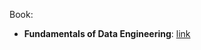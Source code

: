 Book:
- **Fundamentals of Data Engineering**: [link](https://soclibrary.futa.edu.ng/books/Fundamentals%20of%20Data%20Engineering%20(Reis,%20JoeHousley,%20Matt)%20(Z-Library).pdf)
